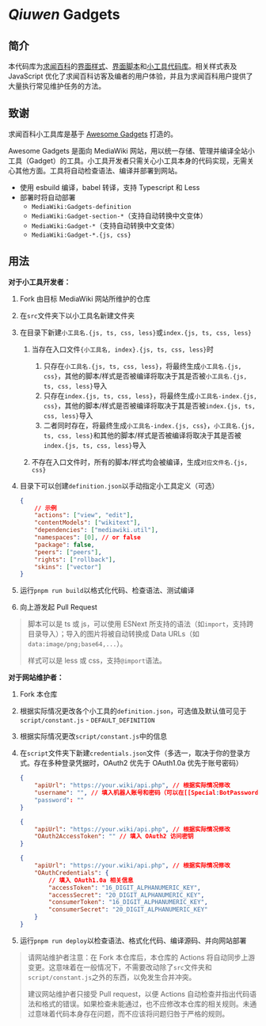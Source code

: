 # _Qiuwen_ Gadgets

## 简介

本代码库为[求闻百科][qiuwenbaike]的[界面样式][styles]、[界面脚本][scripts]和[小工具代码库][gadgets]。相关样式表及 JavaScript 优化了求闻百科访客及编者的用户体验，并且为求闻百科用户提供了大量执行常见维护任务的方法。

## 致谢

求闻百科小工具库是基于 [Awesome Gadgets][awesome] 打造的。

Awesome Gadgets 是面向 MediaWiki 网站，用以统一存储、管理并编译全站小工具（Gadget）的工具。小工具开发者只需关心小工具本身的代码实现，无需关心其他方面。工具将自动检查语法、编译并部署到网站。

-   使用 esbuild 编译，babel 转译，支持 Typescript 和 Less
-   部署时将自动部署
    -   `MediaWiki:Gadgets-definition`
    -   `MediaWiki:Gadget-section-*`（支持自动转换中文变体）
    -   `MediaWiki:Gadget-*`（支持自动转换中文变体）
    -   `MediaWiki:Gadget-*.{js, css}`

## 用法

**对于小工具开发者：**

1. Fork 由目标 MediaWiki 网站所维护的仓库

2. 在`src`文件夹下以小工具名新建文件夹

3. 在目录下新建`小工具名.{js, ts, css, less}`或`index.{js, ts, css, less}`

    1. 当存在入口文件`{小工具名, index}.{js, ts, css, less}`时

        1. 只存在`小工具名.{js, ts, css, less}`，将最终生成`小工具名.{js, css}`，其他的脚本/样式是否被编译将取决于其是否被`小工具名.{js, ts, css, less}`导入
        2. 只存在`index.{js, ts, css, less}`，将最终生成`小工具名-index.{js, css}`，其他的脚本/样式是否被编译将取决于其是否被`index.{js, ts, css, less}`导入
        3. 二者同时存在，将最终生成`小工具名-index.{js, css}`，`小工具名.{js, ts, css, less}`和其他的脚本/样式是否被编译将取决于其是否被`index.{js, ts, css, less}`导入

    2. 不存在入口文件时，所有的脚本/样式均会被编译，生成`对应文件名.{js, css}`

4. 目录下可以创建`definition.json`以手动指定小工具定义（可选）

    ```json
    {
    	// 示例
    	"actions": ["view", "edit"],
    	"contentModels": ["wikitext"],
    	"dependencies": ["mediawiki.util"],
    	"namespaces": [0], // or false
    	"package": false,
    	"peers": ["peers"],
    	"rights": ["rollback"],
    	"skins": ["vector"]
    }
    ```

5. 运行`pnpm run build`以格式化代码、检查语法、测试编译

6. 向上游发起 Pull Request

> 脚本可以是 ts 或 js，可以使用 ESNext 所支持的语法（如`import`，支持跨目录导入）；导入的图片将被自动转换成 Data URLs（如`data:image/png;base64,...`）。
>
> 样式可以是 less 或 css，支持`@import`语法。

**对于网站维护者：**

1. Fork 本仓库

2. 根据实际情况更改各个小工具的`definition.json`，可选值及默认值可见于`script/constant.js` - `DEFAULT_DEFINITION`

3. 根据实际情况更改`script/constant.js`中的信息

4. 在`script`文件夹下新建`credentials.json`文件（多选一，取决于你的登录方式。存在多种登录凭据时，OAuth2 优先于 OAuth1.0a 优先于账号密码）

    ```json
    {
    	"apiUrl": "https://your.wiki/api.php", // 根据实际情况修改
    	"username": "", // 填入机器人账号和密码（可以在[[Special:BotPasswords]]获取）
    	"password": ""
    }
    ```

    ```json
    {
    	"apiUrl": "https://your.wiki/api.php", // 根据实际情况修改
    	"OAuth2AccessToken": "" // 填入 OAuth2 访问密钥
    }
    ```

    ```json
    {
    	"apiUrl": "https://your.wiki/api.php", // 根据实际情况修改
    	"OAuthCredentials": {
    		// 填入 OAuth1.0a 相关信息
    		"accessToken": "16_DIGIT_ALPHANUMERIC_KEY",
    		"accessSecret": "20_DIGIT_ALPHANUMERIC_KEY",
    		"consumerToken": "16_DIGIT_ALPHANUMERIC_KEY",
    		"consumerSecret": "20_DIGIT_ALPHANUMERIC_KEY"
    	}
    }
    ```

5. 运行`pnpm run deploy`以检查语法、格式化代码、编译源码、并向网站部署

> 请网站维护者注意：在 Fork 本仓库后，本仓库的 Actions 将自动同步上游变更。这意味着在一般情况下，不需要改动除了`src`文件夹和`script/constant.js`之外的东西，以免发生合并冲突。
>
> 建议网站维护者只接受 Pull request，以便 Actions 自动检查并指出代码语法和格式的错误。如果检查未能通过，也不应修改本仓库的相关规则。未通过意味着代码本身存在问题，而不应该将问题归咎于严格的规则。

[qiuwenbaike]: https://www.qiuwenbaike.cn/
[styles]: https://www.qiuwenbaike.cn/wiki/Help:%E7%95%8C%E9%9D%A2%E6%A0%B7%E5%BC%8F%E4%B8%8E%E8%84%9A%E6%9C%AC#%E7%95%8C%E9%9D%A2%E6%A0%B7%E5%BC%8F
[scripts]: https://www.qiuwenbaike.cn/wiki/Help:%E7%95%8C%E9%9D%A2%E6%A0%B7%E5%BC%8F%E4%B8%8E%E8%84%9A%E6%9C%AC#%E7%95%8C%E9%9D%A2%E8%84%9A%E6%9C%AC
[gadgets]: https://www.qiuwenbaike.cn/wiki/Special:%E5%B0%8F%E5%B7%A5%E5%85%B7
[awesome]: https://github.com/AnYiEE/AwesomeGadgets
